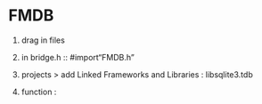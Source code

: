 # FMDB

1. drag in files

2. in bridge.h ::  \#import“FMDB.h”

3. projects &gt; add Linked Frameworks and Libraries : libsqlite3.tdb

1. function :



